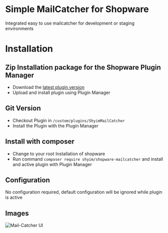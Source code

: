 # Simple MailCatcher for Shopware

Integrated easy to use mailcatcher for development or staging environments

# Installation

## Zip Installation package for the Shopware Plugin Manager

* Download the [latest plugin version](https://github.com/shyim/ShyimMailCatcher/releases/latest/)
* Upload and install plugin using Plugin Manager

## Git Version
* Checkout Plugin in `/custom/plugins/ShyimMailCatcher`
* Install the Plugin with the Plugin Manager

## Install with composer
* Change to your root Installation of shopware
* Run command `composer require shyim/shopware-mailcatcher` and install and active plugin with Plugin Manager 


## Configuration

No configuration required, default configuration will be ignored while plugin is active

## Images

![Mail-Catcher UI](http://i.imgur.com/48SZuxl.png)